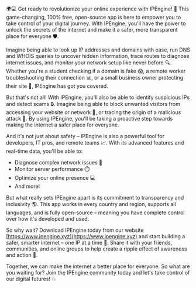 🌍💻 Get ready to revolutionize your online experience with IPEngine! 🚀 This game-changing, 100% free, open-source app is here to empower you to take control of your digital journey. With IPEngine, you'll have the power to unlock the secrets of the internet and make it a safer, more transparent place for everyone 🛡️.

Imagine being able to look up IP addresses and domains with ease, run DNS and WHOIS queries to uncover hidden information, trace routes to diagnose internet issues, and monitor your network setup like never before 🔍. Whether you're a student checking if a domain is fake 😱, a remote worker troubleshooting their connection 📊, or a small business owner protecting their site 💼, IPEngine has got you covered.

But that's not all! With IPEngine, you'll also be able to identify suspicious IPs and detect scams 🔒. Imagine being able to block unwanted visitors from accessing your website or network 🚫, or tracing the origin of a malicious attack 👻. By using IPEngine, you'll be taking a proactive step towards making the internet a safer place for everyone.

And it's not just about safety – IPEngine is also a powerful tool for developers, IT pros, and remote teams 📈. With its advanced features and real-time data, you'll be able to:

* Diagnose complex network issues 🔧
* Monitor server performance ⏱️
* Optimize your online presence 💻
* And more!

But what really sets IPEngine apart is its commitment to transparency and inclusivity 🌎. This app works in every country and region, supports all languages, and is fully open-source – meaning you have complete control over how it's developed and used.

So why wait? Download IPEngine today from our website [https://www.ipengine.xyz](https://www.ipengine.xyz) and start building a safer, smarter internet – one IP at a time 💪. Share it with your friends, communities, and online groups to help create a ripple effect of awareness and action 🌊.

Together, we can make the internet a better place for everyone. So what are you waiting for? Join the IPEngine community today and let's take control of our digital futures! 💥